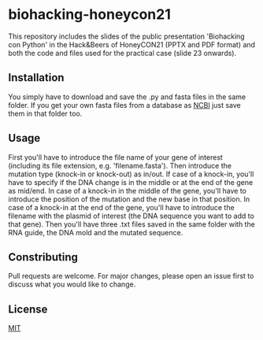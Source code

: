 # biohacking-honeycon21
This repository includes the slides of the public presentation 'Biohacking con Python' in the Hack&Beers of HoneyCON21 (PPTX and PDF format) and both the code and files used for the practical case (slide 23 onwards).

## Installation
You simply have to download and save the .py and fasta files in the same folder. If you get your own fasta files from a database as [NCBI](https://www.ncbi.nlm.nih.gov/) just save them in that folder too.

## Usage
First you'll have to introduce the file name of your gene of interest (including its file extension, e.g. 'filename.fasta'). Then introduce the mutation type (knock-in or knock-out) as in/out. If case of a knock-in, you'll have to specify if the DNA change is in the middle or at the end of the gene as mid/end. In case of a knock-in in the middle of the gene, you'll have to introduce the position of the mutation and the new base in that position. In case of a knock-in at the end of the gene, you'll have to introduce the filename with the plasmid of interest (the DNA sequence you want to add to that gene). Then you'll have three .txt files saved in the same folder with the RNA guide, the DNA mold and the mutated sequence.

## Constributing
Pull requests are welcome. For major changes, please open an issue first to discuss what you would like to change.

## License
[MIT](https://choosealicense.com/licenses/mit/)
